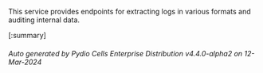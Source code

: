 






This service provides endpoints for extracting logs in various formats and auditing internal data.

[:summary]

###### Auto generated by Pydio Cells Enterprise Distribution v4.4.0-alpha2 on 12-Mar-2024
